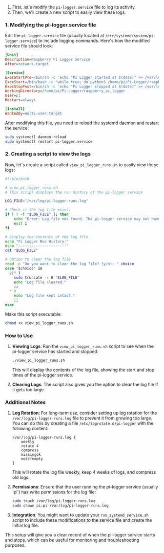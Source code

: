 

1. First, let's modify the `pi-logger.service` file to log its activity.
2. Then, we'll create a new script to easily view these logs.

### 1. Modifying the pi-logger.service file

Edit the `pi-logger.service` file (usually located at `/etc/systemd/system/pi-logger.service`) to include logging commands. Here's how the modified service file should look:

```ini
[Unit]
Description=Raspberry Pi Logger Service
After=network.target

[Service]
ExecStartPre=/bin/sh -c 'echo "Pi Logger started at $(date)" >> /var/log/pi-logger-runs.log'
ExecStart=/bin/bash -c "while true; do python3 /home/pi/Pi-Logger/raspberry_pi_logger/logger.py; sleep 5; done"
ExecStopPost=/bin/sh -c 'echo "Pi Logger stopped at $(date)" >> /var/log/pi-logger-runs.log'
WorkingDirectory=/home/pi/Pi-Logger/raspberry_pi_logger
User=pi
Restart=always

[Install]
WantedBy=multi-user.target
```

After modifying this file, you need to reload the systemd daemon and restart the service:

```bash
sudo systemctl daemon-reload
sudo systemctl restart pi-logger.service
```

### 2. Creating a script to view the logs

Now, let's create a script called `view_pi_logger_runs.sh` to easily view these logs:

```bash
#!/bin/bash

# view_pi_logger_runs.sh
# This script displays the run history of the pi-logger service

LOG_FILE="/var/log/pi-logger-runs.log"

# Check if the log file exists
if [ ! -f "$LOG_FILE" ]; then
    echo "Error: Log file not found. The pi-logger service may not have run yet."
    exit 1
fi

# Display the contents of the log file
echo "Pi Logger Run History:"
echo "----------------------"
cat "$LOG_FILE"

# Option to clear the log file
read -p "Do you want to clear the log file? (y/n): " choice
case "$choice" in 
  y|Y ) 
    sudo truncate -s 0 "$LOG_FILE"
    echo "Log file cleared."
    ;;
  * ) 
    echo "Log file kept intact."
    ;;
esac
```

Make this script executable:

```bash
chmod +x view_pi_logger_runs.sh
```

### How to Use

1. **Viewing Logs**: Run the `view_pi_logger_runs.sh` script to see when the pi-logger service has started and stopped:

   ```bash
   ./view_pi_logger_runs.sh
   ```

   This will display the contents of the log file, showing the start and stop times of the pi-logger service.

2. **Clearing Logs**: The script also gives you the option to clear the log file if it gets too large.

### Additional Notes

1. **Log Rotation**: For long-term use, consider setting up log rotation for the `/var/log/pi-logger-runs.log` file to prevent it from growing too large. You can do this by creating a file `/etc/logrotate.d/pi-logger` with the following content:

   ```
   /var/log/pi-logger-runs.log {
       weekly
       rotate 4
       compress
       missingok
       notifempty
   }
   ```

   This will rotate the log file weekly, keep 4 weeks of logs, and compress old logs.

2. **Permissions**: Ensure that the user running the pi-logger service (usually 'pi') has write permissions for the log file:

   ```bash
   sudo touch /var/log/pi-logger-runs.log
   sudo chown pi:pi /var/log/pi-logger-runs.log
   ```

3. **Integration**: You might want to update your `run_systemd_service.sh` script to include these modifications to the service file and create the initial log file.

This setup will give you a clear record of when the pi-logger service starts and stops, which can be useful for monitoring and troubleshooting purposes.